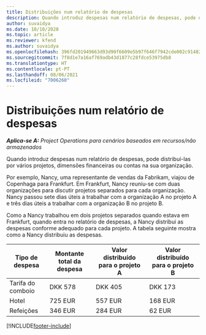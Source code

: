 ```yaml
---
title: Distribuições num relatório de despesas
description: Quando introduz despesas num relatório de despesas, pode distribuí-las por vários projetos, entidades jurídicas ou contas na sua organização.
author: suvaidya
ms.date: 10/10/2020
ms.topic: article
ms.reviewer: kfend
ms.author: suvaidya
ms.openlocfilehash: 396fd201949663d93d90f6609e5b97f646f7942cde002c91482fa7dc26c394ae
ms.sourcegitcommit: 7f8d1e7a16af769adb43d1877c28fdce53975db8
ms.translationtype: HT
ms.contentlocale: pt-PT
ms.lasthandoff: 08/06/2021
ms.locfileid: "7006260"
---
```

# <a name="distributions-on-an-expense-report"></a>Distribuições num relatório de despesas

_**Aplica-se A:** Project Operations para cenários baseados em recursos/não armazenados_

Quando introduz despesas num relatório de despesas, pode distribuí-las por vários projetos, dimensões financeiras ou contas na sua organização.

Por exemplo, Nancy, uma representante de vendas da Fabrikam, viajou de Copenhaga para Frankfurt. Em Frankfurt, Nancy reuniu-se com duas organizações para discutir projetos separados para cada organização. Nancy passou sete dias úteis a trabalhar com a organização A no projeto A e três dias úteis a trabalhar com a organização B no projeto B.

Como a Nancy trabalhou em dois projetos separados quando estava em Frankfurt, quando entra no relatório de despesas, a Nancy distribui as despesas conforme adequado para cada projeto. A tabela seguinte mostra como a Nancy distribuiu as despesas.

| Tipo de despesa | Montante total da despesa | Valor distribuído para o projeto A | Valor distribuído para o projeto B |
|--------------|----------------------|---------------------------------|---------------------------------|
| Tarifa do comboio   | DKK 578              | DKK 405                         | DKK 173                         |
| Hotel        | 725 EUR              | 557 EUR                         | 168 EUR                         |
| Refeições        | 346 EUR              | 284 EUR                         | 62 EUR                          |


[!INCLUDE[footer-include](../includes/footer-banner.md)]